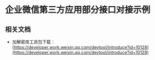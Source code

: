 # 企业微信第三方应用部分接口对接示例

## 相关文档

* 加解密库工具包下载：[https://developer.work.weixin.qq.com/devtool/introduce?id=10128](https://developer.work.weixin.qq.com/devtool/introduce?id=10128)

